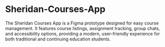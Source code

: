 # Sheridan-Courses-App
The Sheridan Courses App is a Figma prototype designed for easy course management. It features course listings, assignment tracking, group chats, and accessibility options, providing a modern, user-friendly experience for both traditional and continuing education students.

